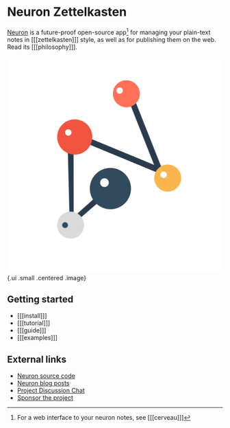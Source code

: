 # Neuron Zettelkasten

[Neuron](https://github.com/srid/neuron) is a future-proof open-source app[^web] for managing your plain-text notes in [[[zettelkasten]]] style, as well as for publishing them on the web. Read its [[[philosophy]]].

![Neuron logo](https://raw.githubusercontent.com/srid/neuron/master/assets/neuron.svg){.ui .small .centered .image}

## Getting started

* [[[install]]]
* [[[tutorial]]]
* [[[guide]]]
* [[[examples]]]

## External links

* [Neuron source code](https://github.com/srid/neuron)
* [Neuron blog posts](https://www.srid.ca/neuron.html)
* [Project Discussion Chat](https://github.com/srid/neuron#discussion)
* [Sponsor the project](https://github.com/sponsors/srid)

[^web]: For a web interface to your neuron notes, see [[[cerveau]]]
